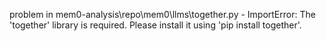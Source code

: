 problem in mem0-analysis\repo\mem0\llms\together.py - ImportError: The 'together' library is required. Please install it using 'pip install together'.

